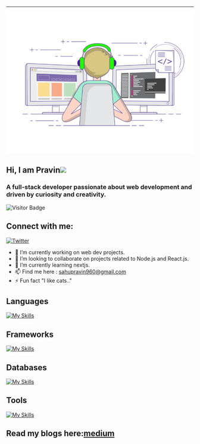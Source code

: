 ---
<p  align="center"><img height="380" src ="https://github.com/prvn347/prvn347/blob/main/codegif.gif" width="600"></p>

## Hi, I am Pravin<img src="https://media.giphy.com/media/mGcNjsfWAjY5AEZNw6/giphy.gif" width="50">
### A full-stack developer passionate about web development and driven by curiosity and creativity.

![Visitor Badge](https://visitor-badge.laobi.icu/badge?page_id=prvn347.prvn347)

## Connect with me:
<a href="https://www.twitter.com/prvn347" target="__blank"><img src="https://img.shields.io/twitter/follow/prvn?style=social" alt="Twitter"></a>
- 🔭 I’m currently working on web dev projects.
- 👯 I’m looking to collaborate on projects related to Node.js and React.js.
- 🌱 I’m currently learning nextjs.
- 📫 Find me here : [sahupravin960@gmail.com](mailto:sahupravin960@gmail.com)
- ⚡ Fun fact "I like cats.."

<h2>Languages</h2>

[![My Skills](https://skillicons.dev/icons?i=ts,js,bash,cpp)](https://skillicons.dev)

<h2>Frameworks</h2>
  
[![My Skills](https://skillicons.dev/icons?i=nextjs,express,react,tailwindcss)](https://skillicons.dev)

<h2>Databases</h2>
  
[![My Skills](https://skillicons.dev/icons?i=postgres,mongo)](https://skillicons.dev)

<h2>Tools</h2>
 
[![My Skills](https://skillicons.dev/icons?i=git,github,docker,prisma,cloudflare,postman,linux)](https://skillicons.dev)
  
## Read my blogs here:[medium](https://medium.com/@sahupravin960)



